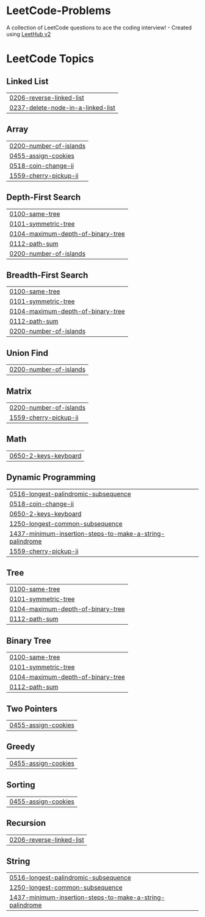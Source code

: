 # LeetCode-Problems
A collection of LeetCode questions to ace the coding interview! - Created using [LeetHub v2](https://github.com/arunbhardwaj/LeetHub-2.0)

<!---LeetCode Topics Start-->
# LeetCode Topics
## Linked List
|  |
| ------- |
| [0206-reverse-linked-list](https://github.com/21arkumar/LeetCode-Problems/tree/master/0206-reverse-linked-list) |
| [0237-delete-node-in-a-linked-list](https://github.com/21arkumar/LeetCode-Problems/tree/master/0237-delete-node-in-a-linked-list) |
## Array
|  |
| ------- |
| [0200-number-of-islands](https://github.com/21arkumar/LeetCode-Problems/tree/master/0200-number-of-islands) |
| [0455-assign-cookies](https://github.com/21arkumar/LeetCode-Problems/tree/master/0455-assign-cookies) |
| [0518-coin-change-ii](https://github.com/21arkumar/LeetCode-Problems/tree/master/0518-coin-change-ii) |
| [1559-cherry-pickup-ii](https://github.com/21arkumar/LeetCode-Problems/tree/master/1559-cherry-pickup-ii) |
## Depth-First Search
|  |
| ------- |
| [0100-same-tree](https://github.com/21arkumar/LeetCode-Problems/tree/master/0100-same-tree) |
| [0101-symmetric-tree](https://github.com/21arkumar/LeetCode-Problems/tree/master/0101-symmetric-tree) |
| [0104-maximum-depth-of-binary-tree](https://github.com/21arkumar/LeetCode-Problems/tree/master/0104-maximum-depth-of-binary-tree) |
| [0112-path-sum](https://github.com/21arkumar/LeetCode-Problems/tree/master/0112-path-sum) |
| [0200-number-of-islands](https://github.com/21arkumar/LeetCode-Problems/tree/master/0200-number-of-islands) |
## Breadth-First Search
|  |
| ------- |
| [0100-same-tree](https://github.com/21arkumar/LeetCode-Problems/tree/master/0100-same-tree) |
| [0101-symmetric-tree](https://github.com/21arkumar/LeetCode-Problems/tree/master/0101-symmetric-tree) |
| [0104-maximum-depth-of-binary-tree](https://github.com/21arkumar/LeetCode-Problems/tree/master/0104-maximum-depth-of-binary-tree) |
| [0112-path-sum](https://github.com/21arkumar/LeetCode-Problems/tree/master/0112-path-sum) |
| [0200-number-of-islands](https://github.com/21arkumar/LeetCode-Problems/tree/master/0200-number-of-islands) |
## Union Find
|  |
| ------- |
| [0200-number-of-islands](https://github.com/21arkumar/LeetCode-Problems/tree/master/0200-number-of-islands) |
## Matrix
|  |
| ------- |
| [0200-number-of-islands](https://github.com/21arkumar/LeetCode-Problems/tree/master/0200-number-of-islands) |
| [1559-cherry-pickup-ii](https://github.com/21arkumar/LeetCode-Problems/tree/master/1559-cherry-pickup-ii) |
## Math
|  |
| ------- |
| [0650-2-keys-keyboard](https://github.com/21arkumar/LeetCode-Problems/tree/master/0650-2-keys-keyboard) |
## Dynamic Programming
|  |
| ------- |
| [0516-longest-palindromic-subsequence](https://github.com/21arkumar/LeetCode-Problems/tree/master/0516-longest-palindromic-subsequence) |
| [0518-coin-change-ii](https://github.com/21arkumar/LeetCode-Problems/tree/master/0518-coin-change-ii) |
| [0650-2-keys-keyboard](https://github.com/21arkumar/LeetCode-Problems/tree/master/0650-2-keys-keyboard) |
| [1250-longest-common-subsequence](https://github.com/21arkumar/LeetCode-Problems/tree/master/1250-longest-common-subsequence) |
| [1437-minimum-insertion-steps-to-make-a-string-palindrome](https://github.com/21arkumar/LeetCode-Problems/tree/master/1437-minimum-insertion-steps-to-make-a-string-palindrome) |
| [1559-cherry-pickup-ii](https://github.com/21arkumar/LeetCode-Problems/tree/master/1559-cherry-pickup-ii) |
## Tree
|  |
| ------- |
| [0100-same-tree](https://github.com/21arkumar/LeetCode-Problems/tree/master/0100-same-tree) |
| [0101-symmetric-tree](https://github.com/21arkumar/LeetCode-Problems/tree/master/0101-symmetric-tree) |
| [0104-maximum-depth-of-binary-tree](https://github.com/21arkumar/LeetCode-Problems/tree/master/0104-maximum-depth-of-binary-tree) |
| [0112-path-sum](https://github.com/21arkumar/LeetCode-Problems/tree/master/0112-path-sum) |
## Binary Tree
|  |
| ------- |
| [0100-same-tree](https://github.com/21arkumar/LeetCode-Problems/tree/master/0100-same-tree) |
| [0101-symmetric-tree](https://github.com/21arkumar/LeetCode-Problems/tree/master/0101-symmetric-tree) |
| [0104-maximum-depth-of-binary-tree](https://github.com/21arkumar/LeetCode-Problems/tree/master/0104-maximum-depth-of-binary-tree) |
| [0112-path-sum](https://github.com/21arkumar/LeetCode-Problems/tree/master/0112-path-sum) |
## Two Pointers
|  |
| ------- |
| [0455-assign-cookies](https://github.com/21arkumar/LeetCode-Problems/tree/master/0455-assign-cookies) |
## Greedy
|  |
| ------- |
| [0455-assign-cookies](https://github.com/21arkumar/LeetCode-Problems/tree/master/0455-assign-cookies) |
## Sorting
|  |
| ------- |
| [0455-assign-cookies](https://github.com/21arkumar/LeetCode-Problems/tree/master/0455-assign-cookies) |
## Recursion
|  |
| ------- |
| [0206-reverse-linked-list](https://github.com/21arkumar/LeetCode-Problems/tree/master/0206-reverse-linked-list) |
## String
|  |
| ------- |
| [0516-longest-palindromic-subsequence](https://github.com/21arkumar/LeetCode-Problems/tree/master/0516-longest-palindromic-subsequence) |
| [1250-longest-common-subsequence](https://github.com/21arkumar/LeetCode-Problems/tree/master/1250-longest-common-subsequence) |
| [1437-minimum-insertion-steps-to-make-a-string-palindrome](https://github.com/21arkumar/LeetCode-Problems/tree/master/1437-minimum-insertion-steps-to-make-a-string-palindrome) |
<!---LeetCode Topics End-->